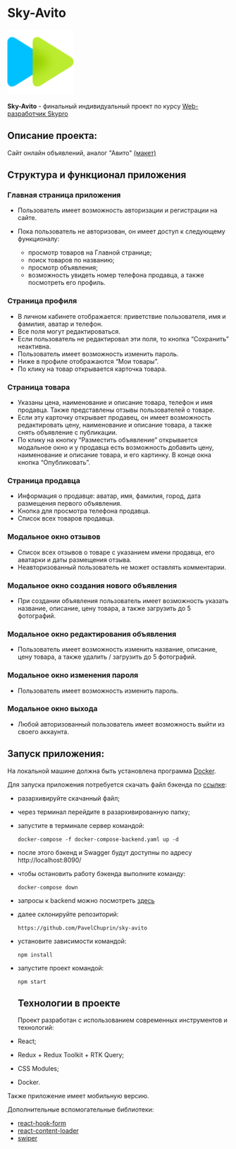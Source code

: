 # Sky-Avito

<img src="public/img/logo.png" width="150" height="150">

**Sky-Avito** - финальный индивидуальный проект по курсу [Web-разработчик Skypro](https://sky.pro/courses/programming/web-developer)

## Описание проекта:

Cайт онлайн объявлений, аналог "Авито" [(макет)](https://www.figma.com/file/ISqzPS7Sym7V004jFo5buE/%D0%A1%D0%B0%D0%B9%D1%82-%D0%B0%D0%BD%D0%B0%D0%BB%D0%BE%D0%B3-%D0%90%D0%B2%D0%B8%D1%82%D0%BE?type=design&node-id=7-507&mode=design&t=GgB1T4ikZuq5RZnv-0)

## Структура и функционал приложения

### Главная страница приложения

- Пользователь имеет возможность авторизации и регистрации на сайте.
- Пока пользователь не авторизован, он имеет доступ к следующему функционалу:

  - просмотр товаров на Главной странице;
  - поиск товаров по названию;
  - просмотр объявления;
  - возможность увидеть номер телефона продавца, а также посмотреть его профиль.

### Страница профиля

- В личном кабинете отображается: приветствие пользователя, имя и фамилия, аватар и телефон.
- Все поля могут редактироваться.
- Если пользователь не редактировал эти поля, то кнопка “Сохранить” неактивна.
- Пользователь имеет возможность изменить пароль.
- Ниже в профиле отображаются “Мои товары”.
- По клику на товар открывается карточка товара.

### Страница товара

- Указаны цена, наименование и описание товара, телефон и имя продавца. Также представлены отзывы пользователей о товаре.
- Если эту карточку открывает продавец, он имеет возможность редактировать цену, наименование и описание товара, а также снять объявление с публикации.
- По клику на кнопку “Разместить объявление” открывается модальное окно и у продавца есть возможность добавить цену, наименование и описание товара, и его картинку. В конце окна кнопка “Опубликовать”.

### Страница продавца

- Информация о продавце: аватар, имя, фамилия, город, дата размещения первого объявления.
- Кнопка для просмотра телефона продавца.
- Список всех товаров продавца.

### Модальное окно отзывов

- Список всех отзывов о товаре с указанием имени продавца, его аватарки и даты размещения отзыва.
- Неавторизованный пользователь не может оставлять комментарии.

### Модальное окно создания нового объявления

- При создании объявления пользователь имеет возможность указать название, описание, цену товара, а также загрузить до 5 фотографий.

### Модальное окно редактирования объявления

- Пользователь имеет возможность изменить название, описание, цену товара, а также удалить / загрузить до 5 фотографий.

### Модальное окно изменения пароля

- Пользователь имеет возможность изменить пароль.

### Модальное окно выхода

- Любой авторизованный пользователь имеет возможность выйти из своего аккаунта.

## Запуск приложения:

На локальной машине должна быть установлена программа [Docker](https://www.docker.com/).

Для запуска приложения потребуется скачать файл бэкенда по [ссылке](https://drive.google.com/file/d/1pFE-NRANTsWmQwTyURjHXuECMmoKCFjO/view):

- разархивируйте скачанный файл;
- через терминал перейдите в разархивированную папку;
- запустите в терминале сервер командой:

  ```
  docker-compose -f docker-compose-backend.yaml up -d
  ```

- после этого бэкенд и Swagger будут доступны по адресу http://localhost:8090/
- чтобы остановить работу бэкенда выполните команду:

  ```
  docker-compose down
  ```

- запросы к backend можно посмотреть [здесь](https://drive.google.com/file/d/1bM_BRkxz8vqFEr18LpnbJslHoPW_73FF/view)

- далее склонируйте репозиторий:

  ```
  https://github.com/PavelChuprin/sky-avito
  ```

- установите зависимости командой:

  ```
  npm install
  ```

- запустите проект командой:

  ```
  npm start
  ```

  ## Технологии в проекте

  Проект разработан с использованием современных инструментов и технологий:

- React;
- Redux + Redux Toolkit + RTK Query;
- CSS Modules;
- Docker.

Также приложение имеет мобильную версию.

Дополнительные вспомогательные библиотеки:
* [react-hook-form](https://www.npmjs.com/package/react-hook-form)
* [react-content-loader](https://www.npmjs.com/package/react-content-loader)
* [swiper](https://www.npmjs.com/package/swiper)


